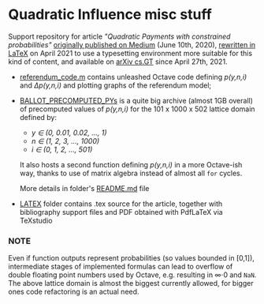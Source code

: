 # Quadratic Influence misc stuff

Support repository for article _"Quadratic Payments with constrained probabilities"_ [originally published on Medium](https://medium.com/@baro77/quadratic-payments-with-constrained-probabilities-b40facba716) (June 10th, 2020), [rewritten in LaTeX](https://github.com/baro77/quadratic_influence/tree/master/LATEX) on April 2021 to use a typesetting environment more suitable for this kind of content, and available on [arXiv cs.GT](https://arxiv.org/abs/2104.12700) since April 27th, 2021.

* [referendum_code.m](https://github.com/baro77/quadratic_influence/blob/master/referendum_code.m) contains unleashed Octave code defining _p(y,n,i)_ and _∆p(y,n,i)_ and plotting graphs of the referendum model;

* [BALLOT_PRECOMPUTED_PYs](https://github.com/baro77/quadratic_influence/tree/master/BALLOT_PRECOMPUTED_PYs) is a quite big archive (almost 1GB overall) of precomputed values of _p(y,n,i)_ for the 101 x 1000 x 502 lattice domain defined by:
  * _y ∈ (0, 0.01, 0.02, ..., 1)_
  * _n ∈ (1, 2, 3, ..., 1000)_
  * _i ∈ (0, 1, 2, ..., 501)_
  
  It also hosts a second function defining _p(y,n,i)_ in a more Octave-ish way, thanks to use of matrix algebra instead of almost all ```for``` cycles.
  
  More details in folder's [README.md](https://github.com/baro77/quadratic_influence/blob/master/BALLOT_PRECOMPUTED_PYs/README.md) file

* [LATEX](https://github.com/baro77/quadratic_influence/tree/master/LATEX) folder contains .tex source for the article, together with bibliography support files and PDF obtained with PdfLaTeX via TeXstudio

### NOTE
Even if function outputs represent probabilities (so values bounded in [0,1]), intermediate stages of implemented formulas can lead to overflow of double floating point numbers used by Octave, e.g. resulting in ∞⋅0 and ```NaN```. The above lattice domain is almost the biggest currently allowed, for bigger ones code refactoring is an actual need.
